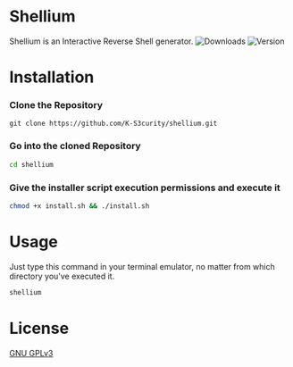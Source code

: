 # Shellium
Shellium is an Interactive Reverse Shell generator.
![Downloads](https://img.shields.io/github/downloads/K-S3curity/shellium/total?style=social)
![Version](https://img.shields.io/github/v/release/K-S3curity/shellium?style=social)
# Installation
### Clone the Repository
```git
git clone https://github.com/K-S3curity/shellium.git
```
### Go into the cloned Repository
```bash
cd shellium
```
### Give the installer script execution permissions and execute it
```bash
chmod +x install.sh && ./install.sh
```

# Usage
Just type this command in your terminal emulator, no matter from which directory you've executed it.
```bash
shellium
```
# License
[GNU GPLv3](https://www.gnu.org/licenses/gpl-3.0.en.html)